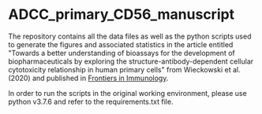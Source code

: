 # ADCC_primary_CD56_manuscript

The repository contains all the data files as well as the python scripts used to generate the figures and associated statistics in the article entitled "Towards a better understanding of bioassays for the development of biopharmaceuticals by exploring the structure-antibody-dependent cellular cytotoxicity relationship in human primary cells" from Wieckowski et al. (2020) and published in [Frontiers in Immunology](https://www.frontiersin.org/articles/10.3389/fimmu.2020.552596/abstract).

In order to run the scripts in the original working environment, please use python v3.7.6 and refer to the requirements.txt file.
